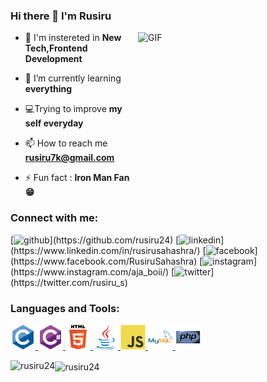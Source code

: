 ### Hi there 👋 I'm Rusiru

 <img align="right" alt="GIF" src="https://media.giphy.com/media/qgQUggAC3Pfv687qPC/giphy.gif" width="300" height="320" />


- 👀 I'm instereted in **New Tech,Frontend Development**

- 🌱 I’m currently learning **everything**

- 💻Trying to improve **my self everyday**

- 📫 How to reach me **rusiru7k@gmail.com**

- ⚡ Fun fact : **Iron Man Fan 😁**

<h3 align="left">Connect with me:</h3>
<p align="left">
[<img src='https://cdn.jsdelivr.net/npm/simple-icons@3.0.1/icons/github.svg' alt='github' height='30'>](https://github.com/rusiru24)  [<img src='https://cdn.jsdelivr.net/npm/simple-icons@3.0.1/icons/linkedin.svg' alt='linkedin' height='30'>](https://www.linkedin.com/in/rusirusahashra/)  [<img src='https://cdn.jsdelivr.net/npm/simple-icons@3.0.1/icons/facebook.svg' alt='facebook' height='30'>](https://www.facebook.com/RusiruSahashra)  [<img src='https://cdn.jsdelivr.net/npm/simple-icons@3.0.1/icons/instagram.svg' alt='instagram' height='30'>](https://www.instagram.com/aja_boii/)  [<img src='https://cdn.jsdelivr.net/npm/simple-icons@3.0.1/icons/twitter.svg' alt='twitter' height='30'>](https://twitter.com/rusiru_s)


<h3 align="left">Languages and Tools:</h3>
<p align="left"> <a href="https://www.cprogramming.com/" target="_blank" rel="noreferrer"> <img src="https://raw.githubusercontent.com/devicons/devicon/master/icons/c/c-original.svg" alt="c" width="40" height="40"/> </a> <a href="https://www.w3schools.com/cs/" target="_blank" rel="noreferrer"> <img src="https://raw.githubusercontent.com/devicons/devicon/master/icons/csharp/csharp-original.svg" alt="csharp" width="40" height="40"/> </a> <a href="https://www.w3.org/html/" target="_blank" rel="noreferrer"> <img src="https://raw.githubusercontent.com/devicons/devicon/master/icons/html5/html5-original-wordmark.svg" alt="html5" width="40" height="40"/> </a> <a href="https://www.java.com" target="_blank" rel="noreferrer"> <img src="https://raw.githubusercontent.com/devicons/devicon/master/icons/java/java-original.svg" alt="java" width="40" height="40"/> </a> <a href="https://developer.mozilla.org/en-US/docs/Web/JavaScript" target="_blank" rel="noreferrer"> <img src="https://raw.githubusercontent.com/devicons/devicon/master/icons/javascript/javascript-original.svg" alt="javascript" width="40" height="40"/> </a> <a href="https://www.mysql.com/" target="_blank" rel="noreferrer"> <img src="https://raw.githubusercontent.com/devicons/devicon/master/icons/mysql/mysql-original-wordmark.svg" alt="mysql" width="40" height="40"/> </a> <a href="https://www.php.net" target="_blank" rel="noreferrer"> <img src="https://raw.githubusercontent.com/devicons/devicon/master/icons/php/php-original.svg" alt="php" width="40" height="40"/> </a> </p> 

<p><img align="left" src="https://github-readme-stats.vercel.app/api/top-langs?username=rusiru24&show_icons=true&locale=en&layout=compact" alt="rusiru24" /></p>

<p><img align="center" src="https://github-readme-streak-stats.herokuapp.com/?user=rusiru24&" alt="rusiru24" /></p>

